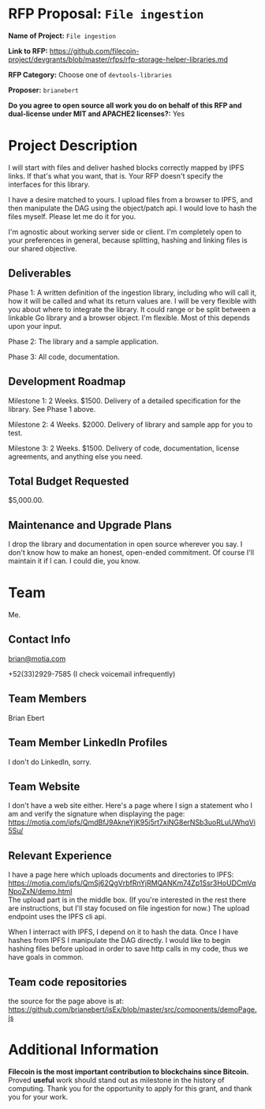# RFP Proposal: `File ingestion`

**Name of Project:** `File ingestion`

**Link to RFP:** https://github.com/filecoin-project/devgrants/blob/master/rfps/rfp-storage-helper-libraries.md

**RFP Category:** Choose one of `devtools-libraries`

**Proposer:** `brianebert`

**Do you agree to open source all work you do on behalf of this RFP and dual-license under MIT and APACHE2 licenses?:** Yes

# Project Description

I will start with files and deliver hashed blocks correctly mapped by IPFS links.  If that's what you want, that is.  Your RFP doesn't specify the interfaces for this library.  

I have a desire matched to yours.  I upload files from a browser to IPFS, and then manipulate the DAG using the object/patch api.  I would love to hash the files myself.  Please let me do it for you.

I'm agnostic about working server side or client.  I'm completely open to your preferences in general, because splitting, hashing and linking files is our shared objective.

## Deliverables

Phase 1: A written definition of the ingestion library, including who will call it, how it will be called and what its return values are.  I will be very flexible with you about where to integrate the library.  It could range or be split between a linkable Go library and a browser object.  I'm flexible.  Most of this depends upon your input.

Phase 2: The library and a sample application.

Phase 3: All code, documentation. 

## Development Roadmap

Milestone 1: 2 Weeks.  $1500.  Delivery of a detailed specification for the library.  See Phase 1 above.

Milestone 2: 4 Weeks.  $2000.  Delivery of library and sample app for you to test.                                     

Milestone 3: 2 Weeks.  $1500.  Delivery of code, documentation, license agreements, and anything else you need.        

## Total Budget Requested

$5,000.00.

## Maintenance and Upgrade Plans

I drop the library and documentation in open source wherever you say.  I don't know how to make an honest, open-ended commitment.  Of course I'll maintain it if I can.  I could die, you know.

# Team

Me.

## Contact Info

brian@motia.com

+52(33)2929-7585
(I check voicemail infrequently)

## Team Members

Brian Ebert

## Team Member LinkedIn Profiles

I don't do LinkedIn, sorry.

## Team Website

I don't have a web site either.  Here's a page where I sign a statement who I am and verify the signature when displaying the page: https://motia.com/ipfs/QmdBfJ9AkneYjK95i5rt7xiNG8erNSb3uoRLuUWhqVi5Su/

## Relevant Experience

I have a page here which uploads documents and directories to IPFS: https://motia.com/ipfs/QmSj62QgVrbfRnYjRMQANKm74Zp1Ssr3HoUDCmVqNpoZxN/demo.html  
The upload part is in the middle box.  (If you're interested in the rest there are instructions, but I'll stay focused on file ingestion for now.)  The upload endpoint uses the IPFS cli api.

When I interract with IPFS, I depend on it to hash the data.  Once I have hashes from IPFS I manipulate the DAG directly.  I would like to begin hashing files before upload in order to save http calls in my code, thus we have goals in common.

## Team code repositories

the source for the page above is at: https://github.com/brianebert/isEx/blob/master/src/components/demoPage.js

# Additional Information

**Filecoin is the most important contribution to blockchains since Bitcoin.**  Proved **useful** work should stand out as milestone in the history of computing.  Thank you for the opportunity to apply for this grant, and thank you for your work.
